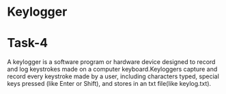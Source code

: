# Keylogger
# Task-4
A keylogger is a software program or hardware device designed to record and log keystrokes made on a computer keyboard.Keyloggers capture and record every keystroke made by a user, including characters typed, special keys pressed (like Enter or Shift), and stores in an txt file(like keylog.txt).

